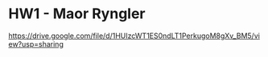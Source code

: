 # HW1 - Maor Ryngler 

https://drive.google.com/file/d/1HUIzcWT1ES0ndLT1PerkugoM8gXv_BM5/view?usp=sharing
